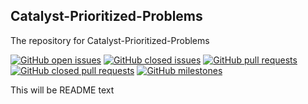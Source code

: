 ## Catalyst-Prioritized-Problems
The repository for Catalyst-Prioritized-Problems

[![GitHub open issues](https://img.shields.io/github/issues/Catalyst-Swarm/Catalyst-Circle-Co-ordination?style=flat-square)](https://github.com/Catalyst-Swarm/Catalyst-Circle-Co-ordination/issues)
[![GitHub closed issues](https://img.shields.io/github/issues-closed-raw/Catalyst-Swarm/Catalyst-Circle-Co-ordination?style=flat-square)](https://github.com/Catalyst-Swarm/Catalyst-Circle-Co-ordination/issues?q=is%3Aissue+is%3Aclosed)
[![GitHub pull requests](https://img.shields.io/github/issues-pr/Catalyst-Swarm/Catalyst-Circle-Co-ordination)](https://github.com/Catalyst-Swarm/Catalyst-Circle-Co-ordination/pulls)
[![GitHub closed pull requests](https://img.shields.io/github/issues-pr-closed/Catalyst-Swarm/Catalyst-Circle-Co-ordination)](https://github.com/Catalyst-Swarm/Catalyst-Circle-Co-ordination)
[![GitHub milestones](https://img.shields.io/github/milestones/open/Catalyst-Swarm/Catalyst-Circle-Co-ordination?style=flat-square)](https://github.com/Catalyst-Swarm/Catalyst-Circle-Co-ordination)

This will be README text

